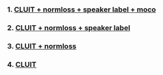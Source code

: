 
### 1. [CLUIT + normloss + speaker label + moco](https://tosaka-m.github.io/cluitvc.github.io/htmls/jvs_moco.html)

### 2. [CLUIT + normloss + speaker label](https://tosaka-m.github.io/cluitvc.github.io/htmls/jvs_mbank_wnorm_wspk.html)

### 3. [CLUIT + normloss](https://tosaka-m.github.io/cluitvc.github.io/htmls/jvs_mbank_wnorm.html)

### 4. [CLUIT](https://tosaka-m.github.io/cluitvc.github.io/htmls/jvs_mbank.html)

<object data="https://tosaka-m.github.io/cluitvc.github.io/htmls/pdfs/cluitvc.pdf" width="1000" height="1000" type='application/pdf'></object>
